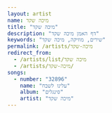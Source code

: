 ```yaml
---
layout: artist
name: מיכה שקד
title: "מיכה שקד"
description: "דף האמן מיכה שקד"
keywords: "שירים, מוזיקה, מיכה שקד"
permalink: /artists/מיכה-שקד
redirect_from:
  - /artists/list/מיכה שקד
  - /artists/מיכה-שקד/
songs:
  - number: "32896"
    name: "עלינו לשבח"
    album: "סינגלים"
    artist: "מיכה שקד"
---
```

